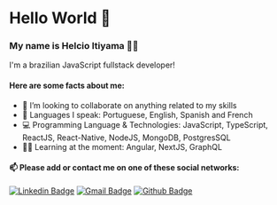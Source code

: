 # Hello World 👋

### My name is Helcio Itiyama 👨‍💻
I'm a brazilian JavaScript fullstack developer!


#### Here are some facts about me:
- 💪 I’m looking to collaborate on anything related to my skills
- 💬 Languages I speak: Portuguese, English, Spanish and French
- 💻 Programming Language & Technologies: JavaScript, TypeScript, ReactJS, React-Native, NodeJS, MongoDB, PostgresSQL
- 👨‍🏫  Learning at the moment: Angular, NextJS, GraphQL

#### 📫 Please add or contact me on one of these social networks:
[![Linkedin Badge](https://img.shields.io/badge/-LinkedIn-blue?style=flat-square&logo=Linkedin&logoColor=white&link=https://www.linkedin.com/in/helcioitiyama/)](https://www.linkedin.com/in/helcioitiyama/)
[![Gmail Badge](https://img.shields.io/badge/-Gmail-c14438?style=flat-square&logo=Gmail&logoColor=white&link=mailto:helcio.itiyama@gmail.com)](mailto:helcio.itiyama@gmail.com)
[![Github Badge](https://img.shields.io/badge/-Github-000?style=flat-square&logo=Github&logoColor=white&link=https://github.com/HelcioItiyama)](https://github.com/HelcioItiyama)
